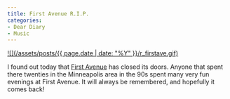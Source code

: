 ```yaml
---
title: First Avenue R.I.P.
categories:
- Dear Diary
- Music
---
```


[![](/assets/posts/{{ page.date | date: "%Y" }}/r_firstave.gif)](http://www.first-avenue.com/)

I found out today that [First Avenue](http://www.first-avenue.com/) has closed its doors. Anyone that spent there twenties in the Minneapolis area in the 90s spent many very fun evenings at First Avenue. It will always be remembered, and hopefully it comes back!
